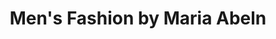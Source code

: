 ---
title: "Men's Fashion by Maria Abeln"
url: /loeningen/mens-fashion-by-maria-abeln/
shop: Kleidung
---